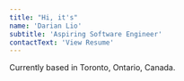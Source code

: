 ```yaml
---
title: "Hi, it's"
name: 'Darian Lio'
subtitle: 'Aspiring Software Engineer'
contactText: 'View Resume'
---
```


Currently based in Toronto, Ontario, Canada.